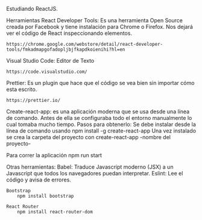 Estudiando ReactJS.

Herramientas
React Developer Tools: Es una herramienta Open Source creada por Facebook y tiene instalación para Chrome o Firefox. Nos dejará ver el código de React inspeccionando elementos.

    https://chrome.google.com/webstore/detail/react-developer-tools/fmkadmapgofadopljbjfkapdkoienihi?hl=en

Visual Studio Code: Editor de Texto

    https://code.visualstudio.com/

Prettier: Es un plugin que hace que el código se vea bien sin importar cómo esta escrito.

    https://prettier.io/

Create-react-app: es una aplicación moderna que se usa desde una línea de comando. Antes de ella se                configuraba todo el entorno manualmente lo cual tomaba mucho tiempo.
    Pasos para obtenerlo:
    Se debe instalar desde la línea de comando usando
    npm install -g create-react-app
    Una vez instalado se crea la carpeta del proyecto con
    create-react-app -nombre del proyecto-

Para correr la aplicación
    npm run start

Otras herramientas:
    Babel: Traduce Javascript moderno (JSX) a un Javascript que todos los navegadores puedan interpretar.
    Eslint: Lee el código y avisa de errores.

    Bootstrap
        npm install bootstrap

    React Router
        npm install react-router-dom